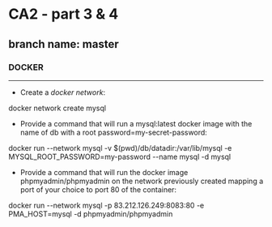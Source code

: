 # CA2 - part 3 & 4
## branch name: master
### DOCKER
***
* Create a *docker network*:

docker network create mysql

* Provide a command that will run a mysql:latest docker image with the name of db with a root password=my-secret-password:

docker run --network mysql -v $(pwd)/db/datadir:/var/lib/mysql -e MYSQL_ROOT_PASSWORD=my-password --name mysql -d mysql

* Provide a command that will run the docker image phpmyadmin/phpmyadmin on the network previously created mapping a port of your choice to port 80 of the container:

docker run --network mysql -p 83.212.126.249:8083:80 -e PMA_HOST=mysql -d phpmyadmin/phpmyadmin
